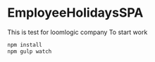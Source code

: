 # EmployeeHolidaysSPA
This is test for loomlogic company
To start work 
```bash
npm install
npm gulp watch
